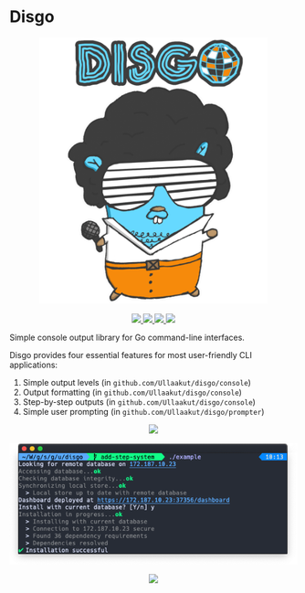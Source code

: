 # Disgo

<p align="center">
    <img width="400px" src="images/logo-with-label-light.png">
</p>
<p align="center">
    <a href="#license">
        <img src="https://img.shields.io/badge/license-MIT-blue.svg?style=flat" />
    </a>
    <a href="https://godoc.org/github.com/Ullaakut/disgo">
        <img src="https://godoc.org/github.com/Ullaakut/disgo?status.svg" />
    </a>
    <a href="https://goreportcard.com/report/github.com/Ullaakut/disgo">
        <img src="https://goreportcard.com/badge/github.com/Ullaakut/disgo" />
    </a>
    <a href="https://github.com/Ullaakut/disgo/releases/latest">
        <img src="https://img.shields.io/github/release/Ullaakut/disgo.svg?style=flat" />
    </a>
</p>

Simple console output library for Go command-line interfaces.

Disgo provides four essential features for most user-friendly CLI applications:

1. Simple output levels (in `github.com/Ullaakut/disgo/console`)
2. Output formatting (in `github.com/Ullaakut/disgo/console`)
3. Step-by-step outputs (in `github.com/Ullaakut/disgo/console`)
4. Simple user prompting (in `github.com/Ullaakut/disgo/prompter`)

<p align="center">
    <img src="images/example_error.png" />
</p>

<p align="center">
    <img src="images/example_success.png" />
</p>

<p align="center">
    <img src="images/example_invalid_user_input.png" />
</p>
